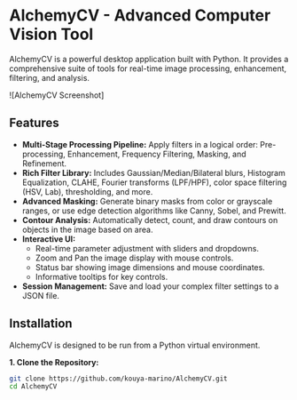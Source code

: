 # AlchemyCV - Advanced Computer Vision Tool

AlchemyCV is a powerful desktop application built with Python. It provides a comprehensive suite of tools for real-time image processing, enhancement, filtering, and analysis.

![AlchemyCV Screenshot]  <!-- Replace with a real screenshot URL -->

## Features

- **Multi-Stage Processing Pipeline:** Apply filters in a logical order: Pre-processing, Enhancement, Frequency Filtering, Masking, and Refinement.
- **Rich Filter Library:** Includes Gaussian/Median/Bilateral blurs, Histogram Equalization, CLAHE, Fourier transforms (LPF/HPF), color space filtering (HSV, Lab), thresholding, and more.
- **Advanced Masking:** Generate binary masks from color or grayscale ranges, or use edge detection algorithms like Canny, Sobel, and Prewitt.
- **Contour Analysis:** Automatically detect, count, and draw contours on objects in the image based on area.
- **Interactive UI:**
    - Real-time parameter adjustment with sliders and dropdowns.
    - Zoom and Pan the image display with mouse controls.
    - Status bar showing image dimensions and mouse coordinates.
    - Informative tooltips for key controls.
- **Session Management:** Save and load your complex filter settings to a JSON file.

## Installation

AlchemyCV is designed to be run from a Python virtual environment.

**1. Clone the Repository:**
```bash
git clone https://github.com/kouya-marino/AlchemyCV.git
cd AlchemyCV
